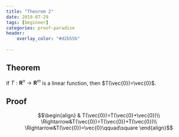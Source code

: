 ```yaml
---
title: "Theorem 2"
date: 2019-07-29
tags: [beginner]
categories: proof-paradise
header:
    overlay_color: "#d2b55b"
    
---
```


## Theorem

If $T:\mathbf{R}^n\rightarrow\mathbf{R}^m$ is a linear function, then $T(\vec{0})=\vec{0}$.

<!--more-->

## Proof

$$\begin{align}
& T(\vec{0})=T(\vec{0}+\vec{0})\\
\Rightarrow&T(\vec{0})=T(\vec{0})+T(\vec{0})\\
\Rightarrow&T(\vec{0})=\vec{0}\qquad\square
\end{align}$$

